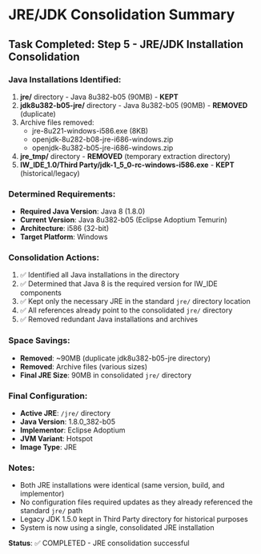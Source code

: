 # JRE/JDK Consolidation Summary

## Task Completed: Step 5 - JRE/JDK Installation Consolidation

### Java Installations Identified:
1. **jre/** directory - Java 8u382-b05 (90MB) - **KEPT**
2. **jdk8u382-b05-jre/** directory - Java 8u382-b05 (90MB) - **REMOVED** (duplicate)
3. Archive files removed:
   - jre-8u221-windows-i586.exe (8KB)
   - openjdk-8u282-b08-jre-i686-windows.zip
   - openjdk-8u382-b05-jre-i686-windows.zip
4. **jre_tmp/** directory - **REMOVED** (temporary extraction directory)
5. **IW_IDE_1.0/Third Party/jdk-1_5_0-rc-windows-i586.exe** - **KEPT** (historical/legacy)

### Determined Requirements:
- **Required Java Version**: Java 8 (1.8.0)
- **Current Version**: Java 8u382-b05 (Eclipse Adoptium Temurin)
- **Architecture**: i586 (32-bit)
- **Target Platform**: Windows

### Consolidation Actions:
1. ✅ Identified all Java installations in the directory
2. ✅ Determined that Java 8 is the required version for IW_IDE components
3. ✅ Kept only the necessary JRE in the standard `jre/` directory location
4. ✅ All references already point to the consolidated `jre/` directory
5. ✅ Removed redundant Java installations and archives

### Space Savings:
- **Removed**: ~90MB (duplicate jdk8u382-b05-jre directory)
- **Removed**: Archive files (various sizes)
- **Final JRE Size**: 90MB in consolidated `jre/` directory

### Final Configuration:
- **Active JRE**: `/jre/` directory
- **Java Version**: 1.8.0_382-b05
- **Implementor**: Eclipse Adoptium
- **JVM Variant**: Hotspot
- **Image Type**: JRE

### Notes:
- Both JRE installations were identical (same version, build, and implementor)
- No configuration files required updates as they already referenced the standard `jre/` path
- Legacy JDK 1.5.0 kept in Third Party directory for historical purposes
- System is now using a single, consolidated JRE installation

**Status**: ✅ COMPLETED - JRE consolidation successful
